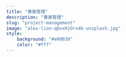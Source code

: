 ```yaml
---
title: "專案管理"
description: "專案管理"
slug: "project-management"
image: "alex-lion-qOvxHjOrx4k-unsplash.jpg"
style:
    background: "#e00038"
    color: "#fff"
---
```

